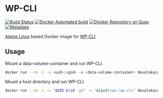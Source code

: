 # WP-CLI

[![Build Status][travis-image]][travis-url]
[![Docker Automated build][docker-image]][docker-url]
[![Docker Repository on Quay][quay-image]][quay-url]
[![Metadata][micro-badger-image]][micro-badger-url]

[Alpine Linux][alpine-linux] based Docker image for [WP-CLI][wp-cli].

## Usage

Mount a data-volume-container and run WP-CLI.

```sh
docker run --rm -i -u <uid>:<gid> -v <data-volume-container> devaloka/wp-cli <command>
```

Mount a host directory and run WP-CLI.

```sh
docker run --rm -i -u "$UID:$(id -g)" -v "$(pwd)/wp:/wp-cli" devaloka/wp-cli <command>
```

[alpine-linux]: https://alpinelinux.org
[wp-cli]: http://wp-cli.org

[travis-image]: https://travis-ci.org/devaloka/docker-wp-cli.svg?branch=master
[travis-url]: https://travis-ci.org/devaloka/docker-wp-cli

[docker-image]: https://img.shields.io/docker/automated/devaloka/wp-cli.svg
[docker-url]: https://hub.docker.com/r/devaloka/wp-cli/

[micro-badger-image]: https://images.microbadger.com/badges/image/devaloka/wp-cli.svg
[micro-badger-url]: https://microbadger.com/images/devaloka/wp-cli

[quay-image]: https://quay.io/repository/devaloka/wp-cli/status
[quay-url]: https://quay.io/repository/devaloka/wp-cli
